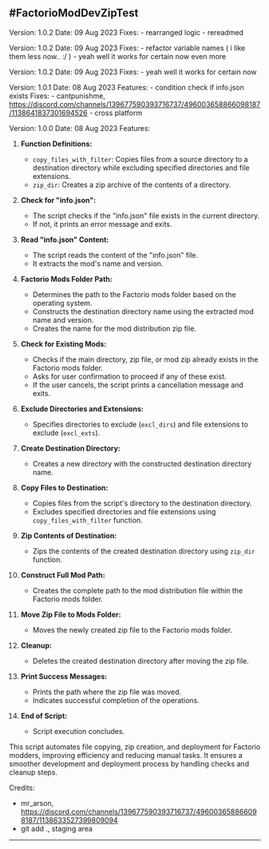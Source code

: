 #FactorioModDevZipTest
---------------------------------------------------------------------------------------------------

Version: 1.0.2
Date: 09 Aug 2023
  Fixes:
    - rearranged logic
    - rereadmed

Version: 1.0.2
Date: 09 Aug 2023
  Fixes:
    - refactor variable names ( i like them less now.. :/ )
    - yeah well it works for certain now even more

Version: 1.0.2
Date: 09 Aug 2023
  Fixes:
    - yeah well it works for certain now

Version: 1.0.1
Date: 08 Aug 2023
  Features:
    - condition check if info.json exists
  Fixes:
    - cantpunishme, https://discord.com/channels/139677590393716737/496003658866098187/1138641837301694526
    - cross platform

Version: 1.0.0
Date: 08 Aug 2023
  Features:
1. **Function Definitions:**
   - `copy_files_with_filter`: Copies files from a source directory to a destination directory while excluding specified directories and file extensions.
   - `zip_dir`: Creates a zip archive of the contents of a directory.

2. **Check for "info.json":**
   - The script checks if the "info.json" file exists in the current directory.
   - If not, it prints an error message and exits.

3. **Read "info.json" Content:**
   - The script reads the content of the "info.json" file.
   - It extracts the mod's name and version.

4. **Factorio Mods Folder Path:**
   - Determines the path to the Factorio mods folder based on the operating system.
   - Constructs the destination directory name using the extracted mod name and version.
   - Creates the name for the mod distribution zip file.

5. **Check for Existing Mods:**
   - Checks if the main directory, zip file, or mod zip already exists in the Factorio mods folder.
   - Asks for user confirmation to proceed if any of these exist.
   - If the user cancels, the script prints a cancellation message and exits.

6. **Exclude Directories and Extensions:**
   - Specifies directories to exclude (`excl_dirs`) and file extensions to exclude (`excl_exts`).

7. **Create Destination Directory:**
   - Creates a new directory with the constructed destination directory name.
   
8. **Copy Files to Destination:**
   - Copies files from the script's directory to the destination directory.
   - Excludes specified directories and file extensions using `copy_files_with_filter` function.

9. **Zip Contents of Destination:**
   - Zips the contents of the created destination directory using `zip_dir` function.

10. **Construct Full Mod Path:**
    - Creates the complete path to the mod distribution file within the Factorio mods folder.

11. **Move Zip File to Mods Folder:**
    - Moves the newly created zip file to the Factorio mods folder.

12. **Cleanup:**
    - Deletes the created destination directory after moving the zip file.

13. **Print Success Messages:**
    - Prints the path where the zip file was moved.
    - Indicates successful completion of the operations.

14. **End of Script:**
    - Script execution concludes.

This script automates file copying, zip creation, and deployment for Factorio modders, improving efficiency and reducing manual tasks. It ensures a smoother development and deployment process by handling checks and cleanup steps.

Credits:
  - mr_arson, https://discord.com/channels/139677590393716737/496003658866098187/1138633527399809094
  - git add ., staging area
---------------------------------------------------------------------------------------------------
